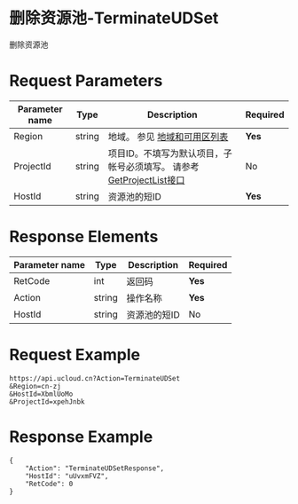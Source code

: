 # 删除资源池-TerminateUDSet

删除资源池

# Request Parameters
|Parameter name|Type|Description|Required|
|---|---|---|---|
|Region|string|地域。 参见 [地域和可用区列表](../summary/regionlist.html)|**Yes**|
|ProjectId|string|项目ID。不填写为默认项目，子帐号必须填写。 请参考[GetProjectList接口](../summary/get_project_list.html)|No|
|HostId|string|资源池的短ID|**Yes**|

# Response Elements
|Parameter name|Type|Description|Required|
|---|---|---|---|
|RetCode|int|返回码|**Yes**|
|Action|string|操作名称|**Yes**|
|HostId|string|资源池的短ID|No|

# Request Example
```
https://api.ucloud.cn?Action=TerminateUDSet
&Region=cn-zj
&HostId=XbmlUoMo
&ProjectId=xpehJnbk
```

# Response Example
```
{
    "Action": "TerminateUDSetResponse", 
    "HostId": "uUvxmFVZ", 
    "RetCode": 0
}
```

